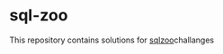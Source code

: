 # sql-zoo

This repository contains solutions for <a href='https://sqlzoo.net/' target=_blank>sqlzoo</a>challanges